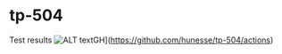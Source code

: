 # tp-504

 Test results ![ALT textGH](https://github.com/hunesse/tp-504/actions/workflows/pytest.yml/badge.svg)](https://github.com/hunesse/tp-504/actions)

